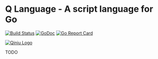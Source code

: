 Q Language - A script language for Go
========

[![Build Status](https://travis-ci.org/qiniu/qlang.png?branch=master)](https://travis-ci.org/qiniu/qlang) [![GoDoc](https://godoc.org/github.com/qiniu/qlang?status.svg)](https://godoc.org/github.com/qiniu/qlang) [![Go Report Card](https://goreportcard.com/badge/github.com/qiniu/qlang)](https://goreportcard.com/report/github.com/qiniu/qlang)

[![Qiniu Logo](http://open.qiniudn.com/logo.png)](http://www.qiniu.com/)

TODO
